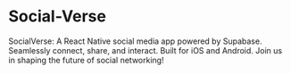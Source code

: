 # Social-Verse
SocialVerse: A React Native social media app powered by Supabase. Seamlessly connect, share, and interact. Built for iOS and Android. Join us in shaping the future of social networking!
